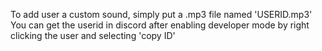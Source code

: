 To add user a custom sound, simply put a .mp3 file named 'USERID.mp3'
You can get the userid in discord after enabling developer mode by right clicking the user and selecting 'copy ID'
